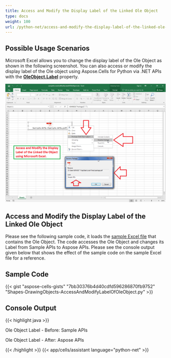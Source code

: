 ```yaml
---
title: Access and Modify the Display Label of the Linked Ole Object
type: docs
weight: 100
url: /python-net/access-and-modify-the-display-label-of-the-linked-ole-object/
---
```


## **Possible Usage Scenarios**

Microsoft Excel allows you to change the display label of the Ole Object as shown in the following screenshot. You can also access or modify the display label of the Ole object using Aspose.Cells for Python via .NET APIs with the [**OleObject.Label**](https://reference.aspose.com/cells/python-net/aspose.cells.drawing/oleobject/label) property.

![todo:image_alt_text](access-and-modify-the-display-label-of-the-linked-ole-object_1.png)

## **Access and Modify the Display Label of the Linked Ole Object**

Please see the following sample code, it loads the [sample Excel file](64716810.xlsx) that contains the Ole Object. The code accesses the Ole Object and changes its Label from Sample APIs to Aspose APIs. Please see the console output given below that shows the effect of the sample code on the sample Excel file for a reference.

## **Sample Code**

{{< gist "aspose-cells-gists" "7bb30376b4d40cdfd596286870fb9752" "Shapes-DrawingObjects-AccessAndModifyLabelOfOleObject.py" >}}

## **Console Output**

{{< highlight java >}}

Ole Object Label - Before: Sample APIs

Ole Object Label - After: Aspose APIs

{{< /highlight >}}
{{< app/cells/assistant language="python-net" >}}